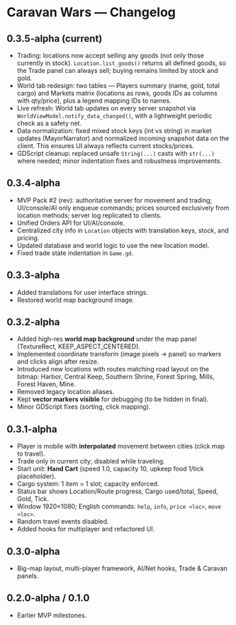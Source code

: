 # Caravan Wars — Changelog

## 0.3.5-alpha (current)
- Trading: locations now accept selling any goods (not only those currently in stock). `Location.list_goods()` returns all defined goods, so the Trade panel can always sell; buying remains limited by stock and gold.
- World tab redesign: two tables — Players summary (name, gold, total cargo) and Markets matrix (locations as rows, goods IDs as columns with qty/price), plus a legend mapping IDs to names.
- Live refresh: World tab updates on every server snapshot via `WorldViewModel.notify_data_changed()`, with a lightweight periodic check as a safety net.
- Data normalization: fixed mixed stock keys (int vs string) in market updates (MayorNarrator) and normalized incoming snapshot data on the client. This ensures UI always reflects current stocks/prices.
- GDScript cleanup: replaced unsafe `String(...)` casts with `str(...)` where needed; minor indentation fixes and robustness improvements.

## 0.3.4-alpha
- MVP Pack #2 (rev): authoritative server for movement and trading; UI/console/AI only enqueue commands; prices sourced exclusively from location methods; server log replicated to clients.
- Unified Orders API for UI/AI/console.
- Centralized city info in `Location` objects with translation keys, stock, and pricing.
- Updated database and world logic to use the new location model.
- Fixed trade state indentation in `Game.gd`.

## 0.3.3-alpha
- Added translations for user interface strings.
- Restored world map background image.

## 0.3.2-alpha
- Added high-res **world map background** under the map panel (TextureRect, KEEP_ASPECT_CENTERED).
- Implemented coordinate transform (image pixels → panel) so markers and clicks align after resize.
- Introduced new locations with routes matching road layout on the bitmap:
  Harbor, Central Keep, Southern Shrine, Forest Spring, Mills, Forest Haven, Mine.
- Removed legacy location aliases.
- Kept **vector markers visible** for debugging (to be hidden in final).
- Minor GDScript fixes (sorting, click mapping).

## 0.3.1-alpha
- Player is mobile with **interpolated** movement between cities (click map to travel).
- Trade only in current city; disabled while traveling.
- Start unit: **Hand Cart** (speed 1.0, capacity 10, upkeep food 1/tick placeholder).
- Cargo system: 1 item = 1 slot; capacity enforced.
- Status bar shows Location/Route progress, Cargo used/total, Speed, Gold, Tick.
- Window 1920×1080; English commands: `help`, `info`, `price <loc>`, `move <loc>`.
- Random travel events disabled.
- Added hooks for multiplayer and refactored UI.

## 0.3.0-alpha
- Big-map layout, multi-player framework, AI/Net hooks, Trade & Caravan panels.

## 0.2.0-alpha / 0.1.0
- Earlier MVP milestones.
